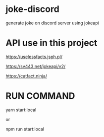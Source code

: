 # joke-discord
generate joke on discord server using jokeapi

# API use in this project

https://uselessfacts.jsph.pl/

https://sv443.net/jokeapi/v2/

https://catfact.ninja/

# RUN COMMAND

yarn start:local

or

npm run start:local
